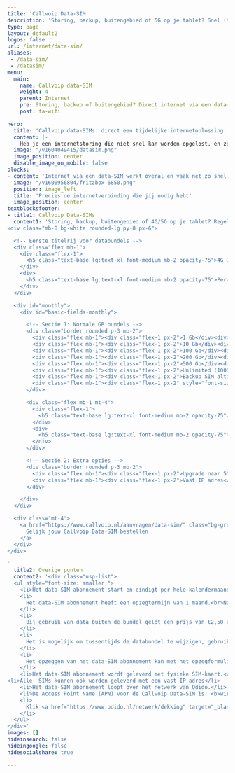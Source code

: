 ```yaml
---
title: 'Callvoip Data-SIM'
description: 'Storing, backup, buitengebied of 5G op je tablet? Snel (tijdelijk) internet met een data-SIM van Callvoip.'
type: page
layout: default2
logos: false
url: /internet/data-sim/
aliases:
 - /data-sim/
 - /datasim/
menu:
  main:
    name: Callvoip data-SIM
    weight: 4
    parent: Internet
    pre: Storing, backup of buitengebied? Direct internet via een data-SIM
    post: fa-wifi

hero:
  title: 'Callvoip data-SIMs: direct een tijdelijke internetoplossing'
  content: |-
    Heb je een internetstoring die niet snel kan worden opgelost, en zoek je een tijdelijk alternatief? Callvoip kan je voorzien van een data-SIM zodat je snel weer online bent. Een ideale match met bv de <a href="https://callvoip.shop/lte-modem-router/1105-fritzbox-6850-lte.html" target="_blank">FRITZBox 6850</a> of <a href="https://callvoip.shop/home/12118-fritzbox-6860-5g.html" target="_blank">6860 5G</a>.<br><br><a href="https://callvoip.nl/aanvragen/data-sim/" target="_blank" class="button">Data-SIM aanvragen</a>
  image: "/v1604049415/datasim.png"
  image_position: center
  disable_image_on_mobile: false
blocks:
- content: 'Internet via een data-SIM werkt overal en vaak net zo snel als de internetverbinding die je gewend bent thuis!<br>Dat maakt een data-SIM een fijne oplossing als je onverwachts wordt geplaagd door een internetstoring. Vooral als die wat langer duurt!<br>We kunnen je snel voorzien van een complete oplossing: een SIM kaart met het gewenste abonnement. Fijn is dat je geen lange looptijd hebt, je kunt het abonnement dus weer opzeggen als het niet meer nodig is. Naast de SIM kunnen we je ook voorzien van een FRITZBox waar we de SIM al in plaatsen. Je hoeft dan alleen nog maar de stekker in het stopcontact te doen en je kunt weer aan de slag.<br><br>Voor extra zekerheid kun je ook kiezen voor een <b>Backup SIM</b>. Deze springt automatisch bij wanneer je vaste verbinding (glasvezel of DSL) uitvalt. Zo blijf je altijd online, bijvoorbeeld om te blijven pinnen of door te werken zonder onderbreking. Het dataverbruik is in dit geval onbeperkt, zolang je de SIM alleen gebruikt bij storingen.'
  image: "/v1600956804/fritzbox-6850.png"
  position: image_left
  title: 'Precies de internetverbinding die jij nodig hebt'
  image_position: center
textblocksfooter:
- title1: Callvoip Data-SIMs
  content1: 'Storing, backup, buitengebied of 4G/5G op je tablet? Regel snel (tijdelijk) internet met een Callvoip data-SIM.<br><br>
<div class="mb-8 bg-white rounded-lg py-8 px-6">

  <!-- Eerste titelrij voor databundels -->
  <div class="flex mb-1">
    <div class="flex-1">
      <h5 class="text-base lg:text-xl font-medium mb-2 opacity-75">4G Databundels</h5>
    </div>
    <div>
      <h5 class="text-base lg:text-xl font-medium mb-2 opacity-75">Per/mnd (excl. BTW)</h5>
    </div>
  </div>

  <div id="monthly">
    <div id="basic-fields-monthly">

      <!-- Sectie 1: Normale GB bundels -->
      <div class="border rounded p-3 mb-2">
        <div class="flex mb-1"><div class="flex-1 px-2">1 Gb</div><div>€&nbsp;10,-</div></div>
        <div class="flex mb-1"><div class="flex-1 px-2">10 Gb</div><div>€&nbsp;19,-</div></div>
        <div class="flex mb-1"><div class="flex-1 px-2">100 Gb</div><div>€&nbsp;50,-</div></div>
        <div class="flex mb-1"><div class="flex-1 px-2">200 Gb</div><div>€&nbsp;60,-</div></div>
        <div class="flex mb-1"><div class="flex-1 px-2">500 Gb</div><div>€&nbsp;75,-</div></div>
        <div class="flex mb-1"><div class="flex-1 px-2">Unlimited (1000 Gb)</div><div>€&nbsp;90,-</div></div>
        <div class="flex mb-1"><div class="flex-1 px-2">Backup SIM altijd online*</div><div>€&nbsp;15,-</div></div>
        <div class="flex mb-1"><div class="flex-1 px-2" style="font-size:11px; padding-top:5px;">De eenmalige kosten bedragen € 25,- ex BTW<br><br>De abonnementen zijn per per kalendermaand opzegbaar met een opzegtermijn van één maand.<br><br>*Een backup SIM kent geen datalimiet en kan ca. 4 dagen per jaar worden gebruik in geval van een storing met de primaire internetverbinding via glasvezel, kabel of dsl.</div><div></div></div>
      </div>

      <div class="flex mb-1 mt-4">
        <div class="flex-1">
          <h5 class="text-base lg:text-xl font-medium mb-2 opacity-75">Opties</h5>
        </div>
        <div>
          <h5 class="text-base lg:text-xl font-medium mb-2 opacity-75">Per/mnd (excl. btw)</h5>
        </div>
      </div>

      <!-- Sectie 2: Extra opties -->
      <div class="border rounded p-3 mb-2">
        <div class="flex mb-1"><div class="flex-1 px-2">Upgrade naar 5G internet</div><div>€&nbsp;4,-</div></div>
        <div class="flex mb-1"><div class="flex-1 px-2">Vast IP adres</div><div>€&nbsp;10,-</div></div>
      </div>

    </div>
  </div>

  <div class="mt-4">
    <a href="https://www.callvoip.nl/aanvragen/data-sim/" class="bg-grey-dark hover:shadow-lg text-white rounded-md block text-center w-full px-4 py-2">
      Gelijk jouw Callvoip Data-SIM bestellen
    </a>
  </div>
</div>

'
  title2: Overige punten
  content2: '<div class="usp-list">
  <ul style="font-size: smaller;">
    <li>Het data-SIM abonnement start en eindigt per hele kalendermaand.</li>
    <li>
      Het data-SIM abonnement heeft een opzegtermijn van 1 maand.<br>Na opzegging eindigt het abonnement aan het einde van de daarop volgende kalendermaand.
    </li>
    <li>
      Bij gebruik van data buiten de bundel geldt een prijs van €2,50 ex BTW per GB buiten de bundel.
    </li>
    <li>
      Het is mogelijk om tussentijds de databundel te wijzigen, gebruik het wijzigingsformulier op <a href="https://www.callvoip.nl/mijncallvoip" target="_blank">mijncallvoip</a>.<br>De wijziging wordt dan naar verwachting dezelfde of de volgende werkdag uitgevoerd.
    </li>
    <li>
      Het opzeggen van het data-SIM abonnement kan met het opzegformulier op <a href="https://www.callvoip.nl/mijncallvoip" target="_blank">mijncallvoip</a>. U ontvangt een bevestiging.
    </li>
    <li>Het data-SIM abonnement wordt geleverd met fysieke SIM-kaart.</li>
<li>Alle  SIMs kunnen ook worden geleverd met een vast IP adres</li>
    <li>Het data-SIM abonnement loopt over het netwerk van Odido.</li>
    <li>De Access Point Name (APN) voor de Callvoip Data-SIM is: <b>wireless.internet</b></li>
    <li>
      Klik <a href="https://www.odido.nl/netwerk/dekking" target="_blank">hier</a> om de Odido 4G 5G dekkingskaart te bezoeken.
    </li>
  </ul>
</div>'
images: []
hideinsearch: false
hideingoogle: false
hidesocialshare: true

---
```

